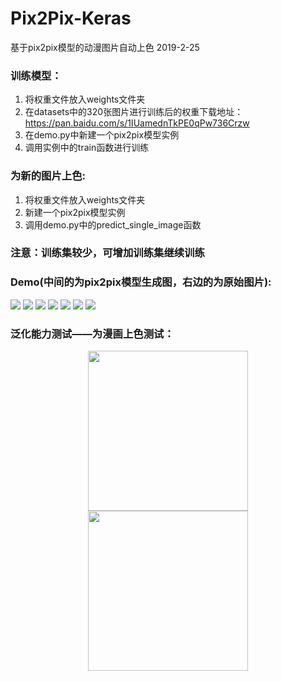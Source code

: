 # Pix2Pix-Keras
基于pix2pix模型的动漫图片自动上色 2019-2-25
### 训练模型：
1. 将权重文件放入weights文件夹
2. 在datasets中的320张图片进行训练后的权重下载地址：https://pan.baidu.com/s/1IUamednTkPE0qPw736Crzw
3. 在demo.py中新建一个pix2pix模型实例
4. 调用实例中的train函数进行训练
### 为新的图片上色:
1. 将权重文件放入weights文件夹
2. 新建一个pix2pix模型实例
2. 调用demo.py中的predict_single_image函数
### 注意：训练集较少，可增加训练集继续训练
### Demo(中间的为pix2pix模型生成图，右边的为原始图片):
![](images/sample_1.jpg)
![](images/sample_2.jpg)
![](images/sample_3.jpg)
![](images/sample_4.jpg)
![](images/sample_5.jpg)
![](images/sample_6.jpg)
![](images/sample_7.jpg)
### 泛化能力测试——为漫画上色测试：
<div align="center">
  <img src="images/test_1.jpg" height="256" width="256" >
  <img src="images/generate_test_1.jpg" height="256" width="256" >
</div>
